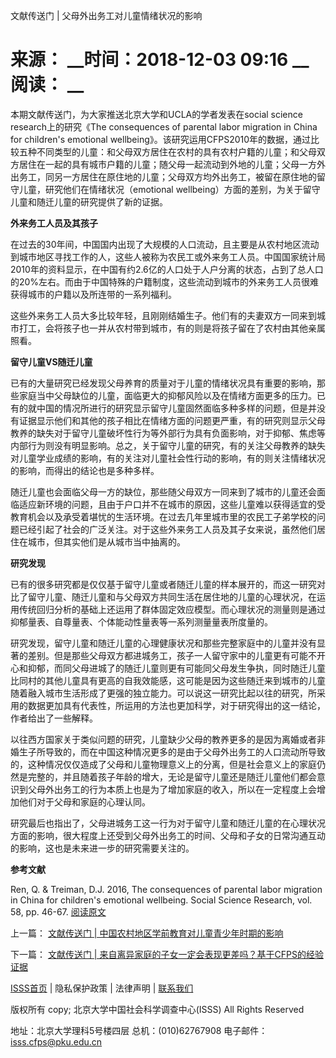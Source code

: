  ​文献传送门 | 父母外出务工对儿童情绪状况的影响

# 来源： __时间：2018-12-03 09:16 __阅读： __

本期文献传送门，为大家推送北京大学和UCLA的学者发表在social science research上的研究《The consequences of
parental labor migration in China for children's emotional
wellbeing》。该研究运用CFPS2010年的数据，通过比较五种不同类型的儿童：和父母双方居住在农村的具有农村户籍的儿童；和父母双方居住在一起的具有城市户籍的儿童；随父母一起流动到外地的儿童；父母一方外出务工，同另一方居住在原住地的儿童；父母双方均外出务工，被留在原住地的留守儿童，研究他们在情绪状况（emotional
wellbeing）方面的差别，为关于留守儿童和随迁儿童的研究提供了新的证据。



**外来务工人员及其孩子**



在过去的30年间，中国国内出现了大规模的人口流动，且主要是从农村地区流动到城市地区寻找工作的人，这些人被称为农民工或外来务工人员。中国国家统计局2010年的资料显示，在中国有约2.6亿的人口处于人户分离的状态，占到了总人口的20%左右。而由于中国特殊的户籍制度，这些流动到城市的外来务工人员很难获得城市的户籍以及所连带的一系列福利。



这些外来务工人员大多比较年轻，且刚刚结婚生子。他们有的夫妻双方一同来到城市打工，会将孩子也一并从农村带到城市，有的则是将孩子留在了农村由其他亲属照看。



**留守儿童VS随迁儿童**



已有的大量研究已经发现父母养育的质量对于儿童的情绪状况具有重要的影响，那些家庭当中父母缺位的儿童，面临更大的抑郁风险以及在情绪方面更多的压力。已有的就中国的情况所进行的研究显示留守儿童固然面临多种多样的问题，但是并没有证据显示他们和其他的孩子相比在情绪方面的问题更严重，有的研究则显示父母教养的缺失对于留守儿童破坏性行为等外部行为具有负面影响，对于抑郁、焦虑等内部行为则没有明显影响。总之，关于留守儿童的研究，有的关注父母教养的缺失对儿童学业成绩的影响，有的关注对儿童社会性行动的影响，有的则关注情绪状况的影响，而得出的结论也是多种多样。



随迁儿童也会面临父母一方的缺位，那些随父母双方一同来到了城市的儿童还会面临适应新环境的问题，且由于户口并不在城市的原因，这些儿童难以获得适宜的受教育机会以及承受着堪忧的生活环境。在过去几年里城市里的农民工子弟学校的问题已经引起了社会的广泛关注。对于这些外来务工人员及其子女来说，虽然他们居住在城市，但其实他们是从城市当中抽离的。



**研究发现**



已有的很多研究都是仅仅基于留守儿童或者随迁儿童的样本展开的，而这一研究对比了留守儿童、随迁儿童和与父母双方共同生活在居住地的儿童的心理状况，在运用传统回归分析的基础上还运用了群体固定效应模型。而心理状况的测量则是通过抑郁量表、自尊量表、个体能动性量表等一系列测量量表所度量的。



研究发现，留守儿童和随迁儿童的心理健康状况和那些完整家庭中的儿童并没有显著的差别。但是那些父母双方都进城务工，孩子一人留守家中的儿童更有可能不开心和抑郁，而同父母进城了的随迁儿童则更有可能同父母发生争执，同时随迁儿童比同村的其他儿童具有更高的自我效能感，这可能是因为这些随迁来到城市的儿童随着融入城市生活形成了更强的独立能力。可以说这一研究比起以往的研究，所采用的数据更加具有代表性，所运用的方法也更加科学，对于研究得出的这一结论，作者给出了一些解释。



以往西方国家关于类似问题的研究，儿童缺少父母的教养更多的是因为离婚或者非婚生子所导致的，而在中国这种情况更多的是由于父母外出务工的人口流动所导致的，这种情况仅仅造成了父母和儿童物理意义上的分离，但是社会意义上的家庭仍然是完整的，并且随着孩子年龄的增大，无论是留守儿童还是随迁儿童他们都会意识到父母外出务工的行为本质上也是为了增加家庭的收入，所以在一定程度上会增加他们对于父母和家庭的心理认同。



研究最后也指出了，父母进城务工这一行为对于留守儿童和随迁儿童的在心理状况方面的影响，很大程度上还受到父母外出务工的时间、父母和子女的日常沟通互动的影响，这也是未来进一步的研究需要关注的。





**参考文献**



Ren, Q. & Treiman, D.J. 2016, The consequences of parental labor migration in
China for children's emotional wellbeing. Social Science Research, vol. 58,
pp. 46-67. [阅读原文](https://mp.weixin.qq.com/s/r4BHwkErTkA0RhU3tuW7fw)



上一篇： [文献传送门 | 中国农村地区学前教育对儿童青少年时期的影响](1295911.htm)

下一篇： [文献传送门 | 来自离异家庭的子女一定会表现更差吗？基于CFPS的经验证据](1295913.htm)

[ISSS首页](http://www.isss.pku.edu.cn/) | 隐私保护政策 | 法律声明 |
[联系我们](../../lxwm/index.htm)

版权所有 copy; 北京大学中国社会科学调查中心(ISSS) All Rights Reserved

地址：北京大学理科5号楼四层 总机：(010)62767908 电子邮件：isss.cfps@pku.edu.cn

